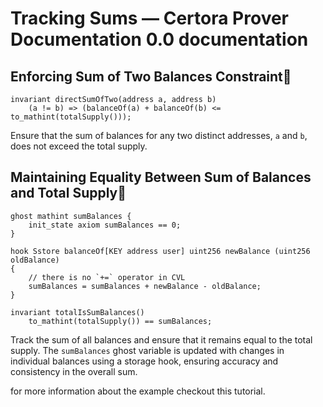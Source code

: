 # Tracking Sums — Certora Prover Documentation 0.0 documentation
Enforcing Sum of Two Balances Constraint
-------------------------------------------------------------------------------------------------------------

```
invariant directSumOfTwo(address a, address b)
    (a != b) => (balanceOf(a) + balanceOf(b) <= to_mathint(totalSupply()));

```


Ensure that the sum of balances for any two distinct addresses, `a` and `b`, does not exceed the total supply.

Maintaining Equality Between Sum of Balances and Total Supply
-------------------------------------------------------------------------------------------------------------------------------------------------------

```
ghost mathint sumBalances {
    init_state axiom sumBalances == 0;
}

hook Sstore balanceOf[KEY address user] uint256 newBalance (uint256 oldBalance)
{
    // there is no `+=` operator in CVL
    sumBalances = sumBalances + newBalance - oldBalance;
}

invariant totalIsSumBalances()
    to_mathint(totalSupply()) == sumBalances;

```


Track the sum of all balances and ensure that it remains equal to the total supply. The `sumBalances` ghost variable is updated with changes in individual balances using a storage hook, ensuring accuracy and consistency in the overall sum.

for more information about the example checkout this tutorial.
